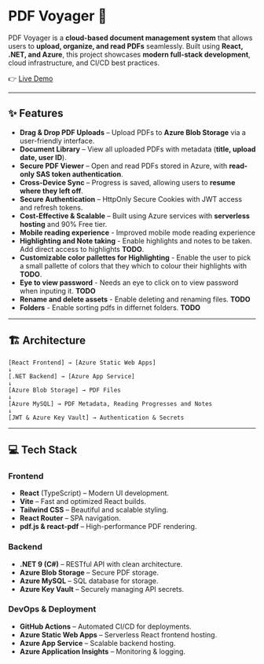 # PDF Voyager 🚀

PDF Voyager is a **cloud-based document management system** that allows users to **upload, organize, and read PDFs** seamlessly. Built using **React, .NET, and Azure**, this project showcases **modern full-stack development**, cloud infrastructure, and CI/CD best practices.

👉 [Live Demo](https://www.pdfvoyager.com/)

---

## ✨ Features

- **Drag & Drop PDF Uploads** – Upload PDFs to **Azure Blob Storage** via a user-friendly interface.
- **Document Library** – View all uploaded PDFs with metadata (**title, upload date, user ID**).
- **Secure PDF Viewer** – Open and read PDFs stored in Azure, with **read-only SAS token authentication**.
- **Cross-Device Sync** – Progress is saved, allowing users to **resume where they left off**. 
- **Secure Authentication** – HttpOnly Secure Cookies with JWT access and refresh tokens.
- **Cost-Effective & Scalable** – Built using Azure services with **serverless hosting** and 90% Free tier.
- **Mobile reading experience** - Improved mobile mode reading experience
- **Highlighting and Note taking** - Enable highlights and notes to be taken. Add direct access to highlights **TODO**.
- **Customizable color pallettes for Highlighting** - Enable the user to pick a small pallette of colors that they which to colour their highlights with **TODO**.
- **Eye to view password** - Needs an eye to click on to view password when inputing it. **TODO**
- **Rename and delete assets** - Enable deleting and renaming files. **TODO**
- **Folders** - Enable sorting pdfs in differnet folders. **TODO**

---

## 🏗️ Architecture
```
[React Frontend] → [Azure Static Web Apps]
↓
[.NET Backend] → [Azure App Service]
↓
[Azure Blob Storage] → PDF Files
↓
[Azure MySQL] → PDF Metadata, Reading Progresses and Notes
↓
[JWT & Azure Key Vault] → Authentication & Secrets
```
---

## 💻 Tech Stack

### **Frontend**
- **React** (TypeScript) – Modern UI development.
- **Vite** – Fast and optimized React builds.
- **Tailwind CSS** – Beautiful and scalable styling.
- **React Router** – SPA navigation.
- **pdf.js & react-pdf** – High-performance PDF rendering.

### **Backend**
- **.NET 9 (C#)** – RESTful API with clean architecture.
- **Azure Blob Storage** – Secure PDF storage.
- **Azure MySQL** – SQL database for storage.
- **Azure Key Vault** – Securely managing API secrets.

### **DevOps & Deployment**
- **GitHub Actions** – Automated CI/CD for deployments.
- **Azure Static Web Apps** – Serverless React frontend hosting.
- **Azure App Service** – Scalable backend hosting.
- **Azure Application Insights** – Monitoring & logging.
